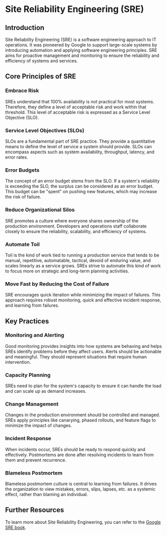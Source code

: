 # Site Reliability Engineering (SRE)

## Introduction

Site Reliability Engineering (SRE) is a software engineering approach to IT operations. It was pioneered by Google to support large-scale systems by introducing automation and applying software engineering principles. SRE aims for proactive management and monitoring to ensure the reliability and efficiency of systems and services.

## Core Principles of SRE

### Embrace Risk

SREs understand that 100% availability is not practical for most systems. Therefore, they define a level of acceptable risk and work within that threshold. This level of acceptable risk is expressed as a Service Level Objective (SLO).

### Service Level Objectives (SLOs)

SLOs are a fundamental part of SRE practice. They provide a quantitative means to define the level of service a system should provide. SLOs can encompass aspects such as system availability, throughput, latency, and error rates.

### Error Budgets

The concept of an error budget stems from the SLO. If a system's reliability is exceeding the SLO, the surplus can be considered as an error budget. This budget can be "spent" on pushing new features, which may increase the risk of failure.

### Reduce Organizational Silos

SRE promotes a culture where everyone shares ownership of the production environment. Developers and operations staff collaborate closely to ensure the reliability, scalability, and efficiency of systems.

### Automate Toil

Toil is the kind of work tied to running a production service that tends to be manual, repetitive, automatable, tactical, devoid of enduring value, and scales linearly as a service grows. SREs strive to automate this kind of work to focus more on strategic and long-term planning activities.

### Move Fast by Reducing the Cost of Failure

SRE encourages quick iteration while minimizing the impact of failures. This approach requires robust monitoring, quick and effective incident response, and learning from failures.

## Key Practices

### Monitoring and Alerting

Good monitoring provides insights into how systems are behaving and helps SREs identify problems before they affect users. Alerts should be actionable and meaningful. They should represent situations that require human intervention.

### Capacity Planning

SREs need to plan for the system's capacity to ensure it can handle the load and can scale up as demand increases.

### Change Management

Changes in the production environment should be controlled and managed. SREs apply principles like canarying, phased rollouts, and feature flags to minimize the impact of changes.

### Incident Response

When incidents occur, SREs should be ready to respond quickly and effectively. Postmortems are done after resolving incidents to learn from them and prevent recurrence.

### Blameless Postmortem

Blameless postmortem culture is central to learning from failures. It drives the organization to view mistakes, errors, slips, lapses, etc. as a systemic effect, rather than blaming an individual.

## Further Resources

To learn more about Site Reliability Engineering, you can refer to the [Google SRE book](https://sre.google/sre-book/table-of-contents/).
